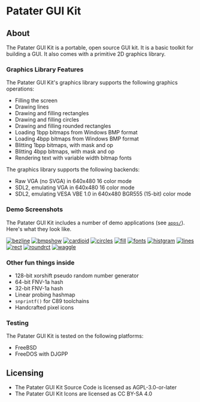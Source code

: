 # Patater GUI Kit

## About

The Patater GUI Kit is a portable, open source GUI kit. It is a basic toolkit
for building a GUI. It also comes with a primitive 2D graphics library.

### Graphics Library Features

The Patater GUI Kit's graphics library supports the following graphics
operations:

- Filling the screen
- Drawing lines
- Drawing and filling rectangles
- Drawing and filling circles
- Drawing and filling rounded rectangles
- Loading 1bpp bitmaps from Windows BMP format
- Loading 4bpp bitmaps from Windows BMP format
- Blitting 1bpp bitmaps, with mask and op
- Blitting 4bpp bitmaps, with mask and op
- Rendering text with variable width bitmap fonts

The graphics library supports the following backends:

- Raw VGA (no SVGA) in 640x480 16 color mode
- SDL2, emulating VGA in 640x480 16 color mode
- SDL2, emulating VESA VBE 1.0 in 640x480 BGR555 (15-bit) color mode

### Demo Screenshots

The Patater GUI Kit includes a number of demo applications (see
[`apps/`](apps)). Here's what they look like.

[![bezline](images/bezline.png "bezline")](apps/bezline/)
[![bmpshow](images/bmpshow.png "bmpshow")](apps/bmpshow/)
[![cardioid](images/cardioid.png "cardioid")](apps/cardioid/)
[![circles](images/circles.png "circles")](apps/circles/)
[![fill](images/fill.png "fill")](apps/fill/)
[![fonts](images/fonts.png "fonts")](apps/fonts/)
[![histgram](images/histgram.png "histgram")](apps/histgram/)
[![lines](images/lines.png "lines")](apps/lines/)
[![rect](images/rect.png "rect")](apps/rect/)
[![roundrct](images/roundrct.png "roundrct")](apps/roundrct/)
[![waggle](images/waggle.png "waggle")](apps/waggle/)

### Other fun things inside

- 128-bit xorshift pseudo random number generator
- 64-bit FNV-1a hash
- 32-bit FNV-1a hash
- Linear probing hashmap
- `snprintf()` for C89 toolchains
- Handcrafted pixel icons

### Testing

The Patater GUI Kit is tested on the following platforms:

- FreeBSD
- FreeDOS with DJGPP

## Licensing

- The Patater GUI Kit Source Code is licensed as AGPL-3.0-or-later
- The Patater GUI Kit Icons are licensed as CC BY-SA 4.0
